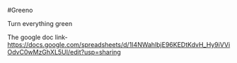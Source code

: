 #Greeno

Turn everything green

The google doc link- https://docs.google.com/spreadsheets/d/1I4NWahlbjE96KEDtKdvH_Hy9iVViOdvC0wMzGhXL5UI/edit?usp=sharing
